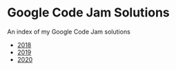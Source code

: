 # Google Code Jam Solutions

An index of my Google Code Jam solutions

* [2018](https://github.com/Mushinako/Google-Code-Jam-2018)
* [2019](https://github.com/Mushinako/Google-Code-Jam-2019)
* [2020](https://github.com/Mushinako/Google-Code-Jam-2020)
